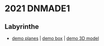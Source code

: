 # 2021 DNMADE1

## Labyrinthe
* [demo planes](https://eminet666.github.io/share/2021/dnmade1/demo_labyrinthe.html) | 
  [demo box](https://eminet666.github.io/share/2021/dnmade1/demo_labyrinthe_box.html) | 
  [demo 3D model](https://eminet666.github.io/share/2021/dnmade1/demo_labyrinthe.html)

